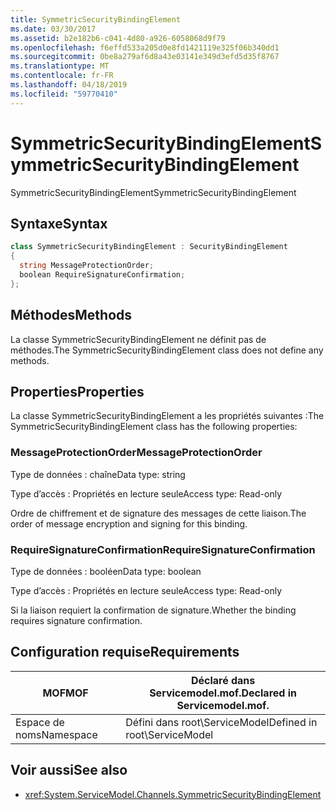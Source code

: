 ```yaml
---
title: SymmetricSecurityBindingElement
ms.date: 03/30/2017
ms.assetid: b2e182b6-c041-4d80-a926-6058068d9f79
ms.openlocfilehash: f6effd533a205d0e8fd1421119e325f06b340dd1
ms.sourcegitcommit: 0be8a279af6d8a43e03141e349d3efd5d35f8767
ms.translationtype: MT
ms.contentlocale: fr-FR
ms.lasthandoff: 04/18/2019
ms.locfileid: "59770410"
---
```

# <a name="symmetricsecuritybindingelement"></a><span data-ttu-id="0fcf8-102">SymmetricSecurityBindingElement</span><span class="sxs-lookup"><span data-stu-id="0fcf8-102">SymmetricSecurityBindingElement</span></span>
<span data-ttu-id="0fcf8-103">SymmetricSecurityBindingElement</span><span class="sxs-lookup"><span data-stu-id="0fcf8-103">SymmetricSecurityBindingElement</span></span>  
  
## <a name="syntax"></a><span data-ttu-id="0fcf8-104">Syntaxe</span><span class="sxs-lookup"><span data-stu-id="0fcf8-104">Syntax</span></span>  
  
```csharp
class SymmetricSecurityBindingElement : SecurityBindingElement  
{  
  string MessageProtectionOrder;  
  boolean RequireSignatureConfirmation;  
};  
```  
  
## <a name="methods"></a><span data-ttu-id="0fcf8-105">Méthodes</span><span class="sxs-lookup"><span data-stu-id="0fcf8-105">Methods</span></span>  
 <span data-ttu-id="0fcf8-106">La classe SymmetricSecurityBindingElement ne définit pas de méthodes.</span><span class="sxs-lookup"><span data-stu-id="0fcf8-106">The SymmetricSecurityBindingElement class does not define any methods.</span></span>  
  
## <a name="properties"></a><span data-ttu-id="0fcf8-107">Properties</span><span class="sxs-lookup"><span data-stu-id="0fcf8-107">Properties</span></span>  
 <span data-ttu-id="0fcf8-108">La classe SymmetricSecurityBindingElement a les propriétés suivantes :</span><span class="sxs-lookup"><span data-stu-id="0fcf8-108">The SymmetricSecurityBindingElement class has the following properties:</span></span>  
  
### <a name="messageprotectionorder"></a><span data-ttu-id="0fcf8-109">MessageProtectionOrder</span><span class="sxs-lookup"><span data-stu-id="0fcf8-109">MessageProtectionOrder</span></span>  
 <span data-ttu-id="0fcf8-110">Type de données : chaîne</span><span class="sxs-lookup"><span data-stu-id="0fcf8-110">Data type: string</span></span>  
  
 <span data-ttu-id="0fcf8-111">Type d’accès : Propriétés en lecture seule</span><span class="sxs-lookup"><span data-stu-id="0fcf8-111">Access type: Read-only</span></span>  
  
 <span data-ttu-id="0fcf8-112">Ordre de chiffrement et de signature des messages de cette liaison.</span><span class="sxs-lookup"><span data-stu-id="0fcf8-112">The order of message encryption and signing for this binding.</span></span>  
  
### <a name="requiresignatureconfirmation"></a><span data-ttu-id="0fcf8-113">RequireSignatureConfirmation</span><span class="sxs-lookup"><span data-stu-id="0fcf8-113">RequireSignatureConfirmation</span></span>  
 <span data-ttu-id="0fcf8-114">Type de données : booléen</span><span class="sxs-lookup"><span data-stu-id="0fcf8-114">Data type: boolean</span></span>  
  
 <span data-ttu-id="0fcf8-115">Type d’accès : Propriétés en lecture seule</span><span class="sxs-lookup"><span data-stu-id="0fcf8-115">Access type: Read-only</span></span>  
  
 <span data-ttu-id="0fcf8-116">Si la liaison requiert la confirmation de signature.</span><span class="sxs-lookup"><span data-stu-id="0fcf8-116">Whether the binding requires signature confirmation.</span></span>  
  
## <a name="requirements"></a><span data-ttu-id="0fcf8-117">Configuration requise</span><span class="sxs-lookup"><span data-stu-id="0fcf8-117">Requirements</span></span>  
  
|<span data-ttu-id="0fcf8-118">MOF</span><span class="sxs-lookup"><span data-stu-id="0fcf8-118">MOF</span></span>|<span data-ttu-id="0fcf8-119">Déclaré dans Servicemodel.mof.</span><span class="sxs-lookup"><span data-stu-id="0fcf8-119">Declared in Servicemodel.mof.</span></span>|  
|---------|-----------------------------------|  
|<span data-ttu-id="0fcf8-120">Espace de noms</span><span class="sxs-lookup"><span data-stu-id="0fcf8-120">Namespace</span></span>|<span data-ttu-id="0fcf8-121">Défini dans root\ServiceModel</span><span class="sxs-lookup"><span data-stu-id="0fcf8-121">Defined in root\ServiceModel</span></span>|  
  
## <a name="see-also"></a><span data-ttu-id="0fcf8-122">Voir aussi</span><span class="sxs-lookup"><span data-stu-id="0fcf8-122">See also</span></span>

- <xref:System.ServiceModel.Channels.SymmetricSecurityBindingElement>
